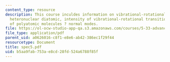 ```yaml
---
content_type: resource
description: This course inculdes information on vibrational-rotational spectrum of
  heteronuclear diatomic, intensity of vibrational-rotational transitions, and vibrations
  of polyatomic molecules ? normal modes.
file: https://ol-ocw-studio-app-qa.s3.amazonaws.com/courses/5-33-advanced-chemical-experimentation-and-instrumentation-fall-2007/b5aa9fab753ae8cd28fd524a6788f85f_spec5.pdf
file_type: application/pdf
parent_uid: a0626016-c8f1-e8e6-ab42-386ec1f29f44
resourcetype: Document
title: spec5.pdf
uid: b5aa9fab-753a-e8cd-28fd-524a6788f85f
---
```


